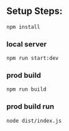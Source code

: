
## Setup Steps:
`npm install`
### local server
`npm run start:dev`
### prod build
`npm run build`
### prod build run
`node dist/index.js`
